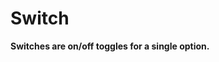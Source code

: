 # Switch

**Switches are on/off toggles for a single option.**

<demo-block component="switch" partial="default"></demo-block>
